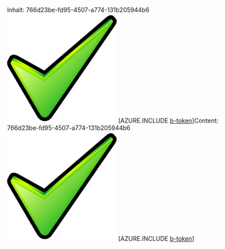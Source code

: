 <span data-ttu-id="f8dea-101">Inhalt: 766d23be-fd95-4507-a774-131b205944b6![Bild](84d66e8d-020b-4583-ad44-d64adfbaa570.png)
[AZURE.INCLUDE [b-token](2a407350-b252-4c1b-8518-0828ad39c4d4.md)]</span><span class="sxs-lookup"><span data-stu-id="f8dea-101">Content: 766d23be-fd95-4507-a774-131b205944b6![image](84d66e8d-020b-4583-ad44-d64adfbaa570.png)
[AZURE.INCLUDE [b-token](2a407350-b252-4c1b-8518-0828ad39c4d4.md)]</span></span>
